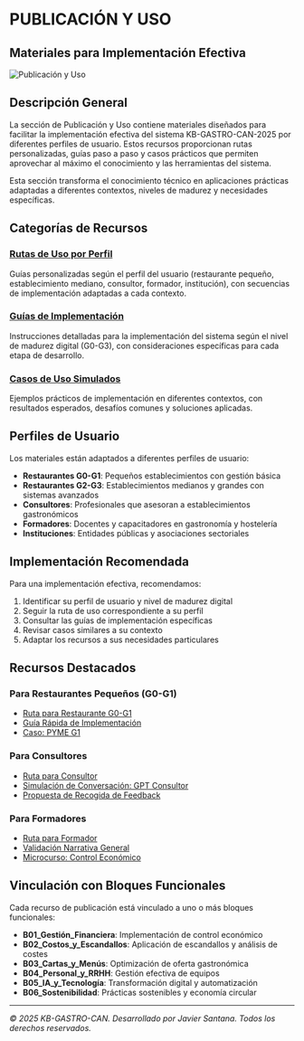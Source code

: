 # PUBLICACIÓN Y USO

## Materiales para Implementación Efectiva

![Publicación y Uso](https://images.unsplash.com/photo-1551288049-bebda4e38f71?ixlib=rb-4.0.3&ixid=M3wxMjA3fDB8MHxwaG90by1wYWdlfHx8fGVufDB8fHx8fA%3D%3D&auto=format&fit=crop&w=1170&q=80)

## Descripción General

La sección de Publicación y Uso contiene materiales diseñados para facilitar la implementación efectiva del sistema KB-GASTRO-CAN-2025 por diferentes perfiles de usuario. Estos recursos proporcionan rutas personalizadas, guías paso a paso y casos prácticos que permiten aprovechar al máximo el conocimiento y las herramientas del sistema.

Esta sección transforma el conocimiento técnico en aplicaciones prácticas adaptadas a diferentes contextos, niveles de madurez y necesidades específicas.

## Categorías de Recursos

### [Rutas de Uso por Perfil](./Rutas_de_Uso_por_Perfil/README.md)
Guías personalizadas según el perfil del usuario (restaurante pequeño, establecimiento mediano, consultor, formador, institución), con secuencias de implementación adaptadas a cada contexto.

### [Guías de Implementación](./Guia_de_Implementacion/README.md)
Instrucciones detalladas para la implementación del sistema según el nivel de madurez digital (G0-G3), con consideraciones específicas para cada etapa de desarrollo.

### [Casos de Uso Simulados](./Casos_de_Uso_Simulados/README.md)
Ejemplos prácticos de implementación en diferentes contextos, con resultados esperados, desafíos comunes y soluciones aplicadas.

## Perfiles de Usuario

Los materiales están adaptados a diferentes perfiles de usuario:

- **Restaurantes G0-G1**: Pequeños establecimientos con gestión básica
- **Restaurantes G2-G3**: Establecimientos medianos y grandes con sistemas avanzados
- **Consultores**: Profesionales que asesoran a establecimientos gastronómicos
- **Formadores**: Docentes y capacitadores en gastronomía y hostelería
- **Instituciones**: Entidades públicas y asociaciones sectoriales

## Implementación Recomendada

Para una implementación efectiva, recomendamos:

1. Identificar su perfil de usuario y nivel de madurez digital
2. Seguir la ruta de uso correspondiente a su perfil
3. Consultar las guías de implementación específicas
4. Revisar casos similares a su contexto
5. Adaptar los recursos a sus necesidades particulares

## Recursos Destacados

### Para Restaurantes Pequeños (G0-G1)
- [Ruta para Restaurante G0-G1](./Rutas_de_Uso_por_Perfil/Ruta_Restaurante_G0-G1.md)
- [Guía Rápida de Implementación](./Guia_de_Implementacion/Guia_Rapida_de_Uso.md)
- [Caso: PYME G1](./Casos_de_Uso_Simulados/Caso_PYME_G1.md)

### Para Consultores
- [Ruta para Consultor](./Rutas_de_Uso_por_Perfil/Ruta_Consultor.md)
- [Simulación de Conversación: GPT Consultor](./Casos_de_Uso_Simulados/Simulacion_GPT_Consultor.md)
- [Propuesta de Recogida de Feedback](./Casos_de_Uso_Simulados/Propuesta_Recogida_Feedback.md)

### Para Formadores
- [Ruta para Formador](./Rutas_de_Uso_por_Perfil/Ruta_Formador.md)
- [Validación Narrativa General](./Casos_de_Uso_Simulados/Validacion_Narrativa_General.md)
- [Microcurso: Control Económico](../03_DERIVADOS/Guias/microcurso_control_economico.md)

## Vinculación con Bloques Funcionales

Cada recurso de publicación está vinculado a uno o más bloques funcionales:

- **B01_Gestión_Financiera**: Implementación de control económico
- **B02_Costos_y_Escandallos**: Aplicación de escandallos y análisis de costes
- **B03_Cartas_y_Menús**: Optimización de oferta gastronómica
- **B04_Personal_y_RRHH**: Gestión efectiva de equipos
- **B05_IA_y_Tecnología**: Transformación digital y automatización
- **B06_Sostenibilidad**: Prácticas sostenibles y economía circular

---

*© 2025 KB-GASTRO-CAN. Desarrollado por Javier Santana. Todos los derechos reservados.*
